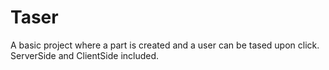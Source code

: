 # Taser

A basic project where a part is created and a user can be tased upon click. ServerSide and ClientSide included.
